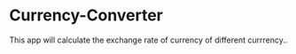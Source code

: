 # Currency-Converter
This app will calculate the exchange rate of currency of different currrency..
